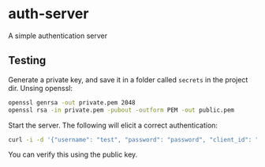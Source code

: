 # auth-server
A simple authentication server

## Testing
Generate a private key, and save it in a folder called `secrets` in the project dir. Unsing openssl:
```bash
openssl genrsa -out private.pem 2048
openssl rsa -in private.pem -pubout -outform PEM -out public.pem
```

Start the server. The following will elicit a correct authentication: 

``` bash
curl -i -d '{"username": "test", "password": "password", "client_id": "test_client", "client_secret": "secret", "grant_type":"password"}' -H "Content-Type: application/json" http://localhost:3000/auth 
```
You can verify this using the public key. 






